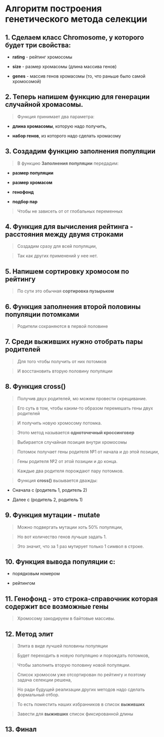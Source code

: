 # Алгоритм построения генетического метода селекции

## 1. Сделаем класс **Chromosome**, у которого будет три свойства:

* **rating** - рейтинг хромосомы

* **size** - размер хромасомы (длина массива генов)

* **genes** - массив генов хромасомы (то, что раньше было самой хромосомой)

## 2. Теперь напишем функцию для генерации случайной хромасомы.

> Функция принимает два параметра:

* **длина хромасомы**, которую надо получить, 

* **набор генов**, из которого надо сделать хромасому

## 3. Создадим функцию заполнения популяции

> В функцию **Заполнения популяции** передадим:

* **размер популяции**

* **размер хромасом**

* **генофонд**

* **подбор пар** 

> Чтобы не зависеть от от глобальных переменных

## 4. Функция для вычисления рейтинга - расстояния между двумя строками

> Создадим сразу для всей популяции, 

> Так как других применений у нее нет.

## 5. Напишем сортировку хромосом по рейтингу

> По сути это обычная **сортировка пузырьком**

## 6. Функция заполнения второй половины популяции потомками

> Родители сохраняются в первой половине

## 7. Среди выживших нужно отобрать пары родителей 

> Для того чтобы получить от них потомков

> И восстановить вторую половину популяции

## 8. Функция cross()

> Получив двух родителей, мо можем провести скрещивание.

> Его суть в том, чтобы каким-то образом перемешать гены двух родителей

> И получить новую хромосому потомка.

> Этото метод называется **одноточечный кроссинговер**

> Выбирается случайная позиция внутри хромосомы

> Потомок получает гены родителя №1 от начала и до этой позиции,

> Гены родителя №2 от этой позиции и до конца.

> Каждые два родителя порождают пару потомков.

> Функция **cross()** вызывается дважды:

* Сначала с (родитель 1, родитель 2)

* Далее с (родитель 2, родитель 1)

## 9. Функция мутации - **mutate**

> Можно подвергать мутации хоть 50% популяции,

> Но вот количество генов лучьше задать 1.

> Это значит, что за 1 раз мутирует только 1 символ в строке.

## 10. Функция вывода популяции с: 

* порядковым номером

* рейтингом

## 11. Генофонд - это строка-справочник которая содержит все возможные гены

> Хромосому закодируем в байтовые массивы.

## 12. Метод **элит**

> Элита в виде лучшей половины популяции

> Будет переходить в новую популяцию и порождать потомков,

> Чтобы заполнить вторую половину новой популяции.

> Список хромосом уже отсортирован по рейтингу и поэтому задача селекции решена,

> Но ради будущей реализации других методов надо сделать формальный отбор.

> То есть поместить наших избранников в список **выживших**

> Завести для **выживших** список фиксированной длины

## 13. Финал
